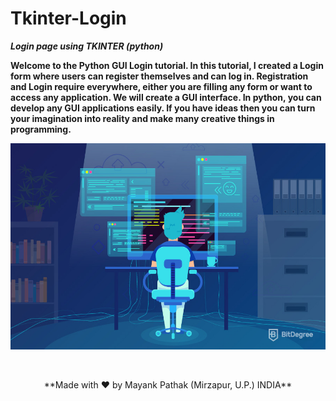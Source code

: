 # Tkinter-Login

***Login page using TKINTER (python)***

**Welcome to the Python GUI Login tutorial. In this tutorial, I created a Login form where users can register themselves and can log in. Registration and Login require everywhere, either you are filling any form or want to access any application. 
We will create a GUI interface. In python, you can develop any GUI applications easily. If you have ideas then you can turn your imagination into reality and make many creative things in programming.**
<p align="center">
 <img height="330" width="540" src="logo.jpg">
</p>
<br>
<p align="center">
**Made with ❤ by Mayank Pathak (Mirzapur, U.P.) INDIA**
</p>
